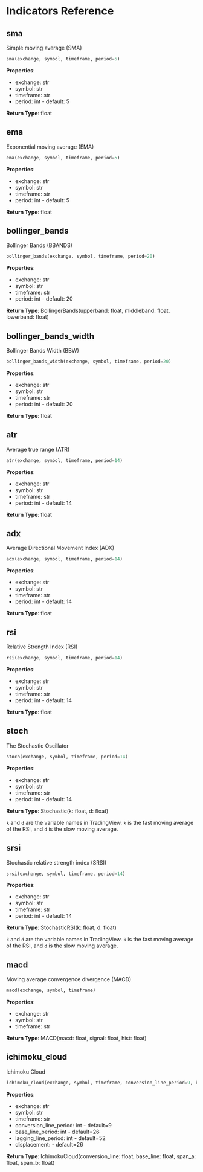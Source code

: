 # Indicators Reference

## sma

Simple moving average (SMA)

```py
sma(exchange, symbol, timeframe, period=5)
```

**Properties**:

-   exchange: str
-   symbol: str
-   timeframe: str
-   period: int - default: 5

**Return Type**: float

## ema

Exponential moving average (EMA)

```py
ema(exchange, symbol, timeframe, period=5)
```

**Properties**:

-   exchange: str
-   symbol: str
-   timeframe: str
-   period: int - default: 5

**Return Type**: float

## bollinger_bands

Bollinger Bands (BBANDS)

```py
bollinger_bands(exchange, symbol, timeframe, period=20)
```

**Properties**:

-   exchange: str
-   symbol: str
-   timeframe: str
-   period: int - default: 20

**Return Type**: BollingerBands(upperband: float, middleband: float, lowerband: float)

## bollinger\_bands\_width

Bollinger Bands Width (BBW)

```py
bollinger_bands_width(exchange, symbol, timeframe, period=20)
```

**Properties**:

-   exchange: str
-   symbol: str
-   timeframe: str
-   period: int - default: 20

**Return Type**: float

## atr

Average true range (ATR)

```py
atr(exchange, symbol, timeframe, period=14)
```

**Properties**:

-   exchange: str
-   symbol: str
-   timeframe: str
-   period: int - default: 14

**Return Type**: float

## adx

Average Directional Movement Index (ADX)

```py
adx(exchange, symbol, timeframe, period=14)
```

**Properties**:

-   exchange: str
-   symbol: str
-   timeframe: str
-   period: int - default: 14

**Return Type**: float

## rsi

Relative Strength Index (RSI)

```py
rsi(exchange, symbol, timeframe, period=14)
```

**Properties**:

-   exchange: str
-   symbol: str
-   timeframe: str
-   period: int - default: 14

**Return Type**: float

## stoch

The Stochastic Oscillator

```py
stoch(exchange, symbol, timeframe, period=14)
```

**Properties**:

-   exchange: str
-   symbol: str
-   timeframe: str
-   period: int - default: 14

**Return Type**: Stochastic(k: float, d: float)

`k` and `d` are the variable names in TradingView. `k` is the fast moving average of the RSI, and `d` is the slow moving average.

## srsi

Stochastic relative strength index (SRSI)

```py
srsi(exchange, symbol, timeframe, period=14)
```

**Properties**:

-   exchange: str
-   symbol: str
-   timeframe: str
-   period: int - default: 14

**Return Type**: StochasticRSI(k: float, d: float)

`k` and `d` are the variable names in TradingView. `k` is the fast moving average of the RSI, and `d` is the slow moving average.

## macd

Moving average convergence divergence (MACD)

```py
macd(exchange, symbol, timeframe)
```

**Properties**:

-   exchange: str
-   symbol: str
-   timeframe: str

**Return Type**: MACD(macd: float, signal: float, hist: float)

## ichimoku_cloud

Ichimoku Cloud

```py
ichimoku_cloud(exchange, symbol, timeframe, conversion_line_period=9, base_line_period=26, lagging_line_period=52, displacement=26)
```

**Properties**:

- exchange: str
- symbol: str
- timeframe: str
- conversion_line_period: int - default=9
- base_line_period: int - default=26
- lagging_line_period: int - default=52
- displacement: - default=26

**Return Type**: IchimokuCloud(conversion_line: float, base_line: float, span_a: float, span_b: float)
